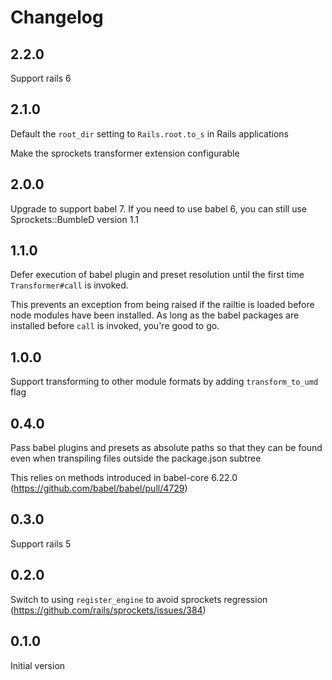 # Changelog

## 2.2.0

Support rails 6

## 2.1.0

Default the `root_dir` setting to `Rails.root.to_s` in Rails applications

Make the sprockets transformer extension configurable

## 2.0.0

Upgrade to support babel 7. If you need to use babel 6, you can still use Sprockets::BumbleD version 1.1

## 1.1.0

Defer execution of babel plugin and preset resolution until the first time `Transformer#call` is invoked.

This prevents an exception from being raised if the railtie is loaded before node modules have been installed.
As long as the babel packages are installed before `call` is invoked, you're good to go.

## 1.0.0

Support transforming to other module formats by adding `transform_to_umd` flag

## 0.4.0

Pass babel plugins and presets as absolute paths so that they can be found even when transpiling files outside the package.json subtree

This relies on methods introduced in babel-core 6.22.0 (https://github.com/babel/babel/pull/4729)

## 0.3.0

Support rails 5

## 0.2.0

Switch to using `register_engine` to avoid sprockets regression (https://github.com/rails/sprockets/issues/384)

## 0.1.0

Initial version
